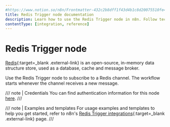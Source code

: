 ```yaml
---
#https://www.notion.so/n8n/Frontmatter-432c2b8dff1f43d4b1c8d20075510fe4
title: Redis Trigger node documentation
description: Learn how to use the Redis Trigger node in n8n. Follow technical documentation to integrate Redis Trigger node into your workflows.
contentType: [integration, reference]
---
```


# Redis Trigger node

[Redis](https://redis.io/){:target=_blank .external-link} is an open-source, in-memory data structure store, used as a database, cache and message broker.

Use the Redis Trigger node to subscribe to a Redis channel. The workflow starts whenever the channel receives a new message.

/// note | Credentials
You can find authentication information for this node [here](/integrations/builtin/credentials/redis/).
///

///  note  | Examples and templates
For usage examples and templates to help you get started, refer to n8n's [Redis Trigger integrations](https://n8n.io/integrations/redis-trigger/){:target=_blank .external-link} page.
///

